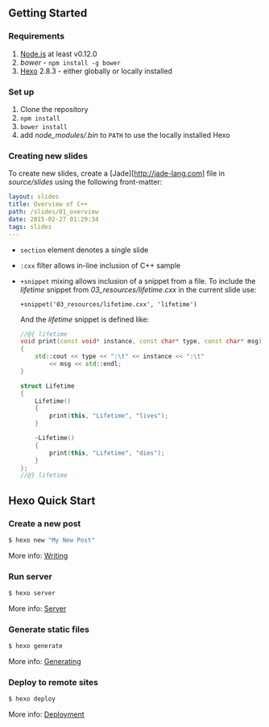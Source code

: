 ## Getting Started

### Requirements

1. [Node.js](http://nodejs.org) at least v0.12.0
2. *bower* - `npm install -g bower`
3. [Hexo](http://hexo.io) 2.8.3 - either globally or locally installed

### Set up

1. Clone the repository
2. `npm install`
3. `bower install`
4. add *node_modules/.bin* to `PATH` to use the locally installed Hexo

### Creating new slides

To create new slides, create a [Jade][http://jade-lang.com] file in
*source/slides* using the following front-matter:

```yaml
layout: slides
title: Overview of C++
path: /slides/01_overview
date: 2015-02-27 01:29:34
tags: slides
---
```

* `section` element denotes a single slide
* `:cxx` filter allows in-line inclusion of C++ sample
* `+snippet` mixing allows inclusion of a snippet from a file. To include the
  *lifetime* snippet from *03_resources/lifetime.cxx* in the current slide use:

    ```jade
    +snippet('03_resources/lifetime.cxx', 'lifetime')
    ```

    And the *lifetime* snippet is defined like:

    ```c++
    //@{ lifetime
    void print(const void* instance, const char* type, const char* msg)
    {
        std::cout << type << ":\t" << instance << ":\t"
            << msg << std::endl;
    }

    struct Lifetime
    {
        Lifetime()
        {
            print(this, "Lifetime", "lives");
        }

        ~Lifetime()
        {
            print(this, "Lifetime", "dies");
        }
    };
    //@} lifetime
    ```

## Hexo Quick Start

### Create a new post

``` bash
$ hexo new "My New Post"
```

More info: [Writing](http://hexo.io/docs/writing.html)

### Run server

``` bash
$ hexo server
```

More info: [Server](http://hexo.io/docs/server.html)

### Generate static files

``` bash
$ hexo generate
```

More info: [Generating](http://hexo.io/docs/generating.html)

### Deploy to remote sites

``` bash
$ hexo deploy
```

More info: [Deployment](http://hexo.io/docs/deployment.html)
